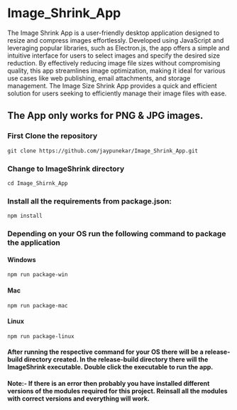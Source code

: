 # Image_Shrink_App

The Image Shrink App is a user-friendly desktop application designed to resize and compress images effortlessly. Developed using JavaScript and leveraging popular libraries, such as Electron.js, the app offers a simple and intuitive interface for users to select images and specify the desired size reduction. By effectively reducing image file sizes without compromising quality, this app streamlines image optimization, making it ideal for various use cases like web publishing, email attachments, and storage management. The Image Size Shrink App provides a quick and efficient solution for users seeking to efficiently manage their image files with ease.

## The App only works for PNG & JPG images.

### First Clone the repository

```
git clone https://github.com/jaypunekar/Image_Shrink_App.git
```

### Change to ImageShrink directory

```
cd Image_Shirnk_App
```

### Install all the requirements from package.json:
```
npm install
```

### Depending on your OS run the following command to package the application

#### Windows
```
npm run package-win
```

#### Mac
```
npm run package-mac
```

#### Linux
```
npm run package-linux
```

#### After running the respective command for your OS there will be a release-build directory created. In the release-build directory there will the ImageShrink executable. Double click the executable to run the app.


#### Note:- If there is an error then probably you have installed different versions of the modules required for this project. Reinsall all the modules with correct versions and everything will work.

